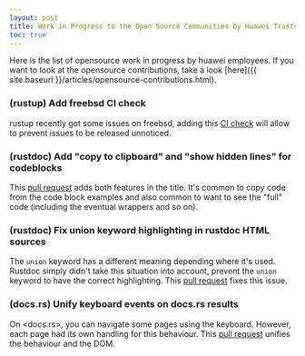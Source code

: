 ```yaml
---
layout: post
title: Work in Progress to the Open Source Communities by Huawei Trusted Programming 
toc: true
---
```


Here is the list of opensource work in progress by huawei employees. If you want to look at the opensource contributions, take a look [here]({{ site.baseurl }}/articles/opensource-contributions.html).

### (rustup) Add freebsd CI check

rustup recently got some issues on freebsd, adding this [CI check](https://github.com/rust-lang/rustup/pull/2783) will allow to prevent issues to be released unnoticed.

### (rustdoc) Add "copy to clipboard" and "show hidden lines" for codeblocks

This [pull request](https://github.com/rust-lang/rust/pull/86892) adds both features in the title. It's common to copy code from the code block examples and also common to want to see the "full" code (including the eventual wrappers and so on).

### (rustdoc) Fix union keyword highlighting in rustdoc HTML sources

The `union` keyword has a different meaning depending where it's used. Rustdoc simply didn't take this situation into account, prevent the `union` keyword to have the correct highlighting. This [pull request](https://github.com/rust-lang/rust/pull/87428) fixes this issue.

### (docs.rs) Unify keyboard events on docs.rs results

On <docs.rs>, you can navigate some pages using the keyboard. However, each page had its own handling for this behaviour. This [pull request](https://github.com/rust-lang/docs.rs/pull/1452) unifies the behaviour and the DOM.

